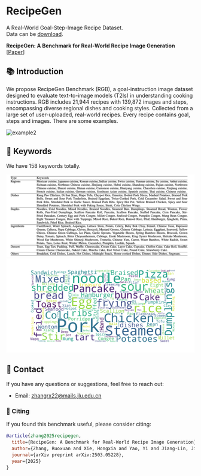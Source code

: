 # RecipeGen
A Real-World Goal-Step-Image Recipe Dataset. <br>
Data can be [download](https://1drv.ms/u/c/3de24ecbad483902/EUx9G_7wy45Mprq0CEqopcwBwOJsT4mCfy981LkUgPwNYQ?e=2ydzOo).

**RecipeGen: A Benchmark for Real-World Recipe Image Generation** [[Paper](https://arxiv.org/abs/2503.05228)] <br>

## 📚 Introduction
We propose RecipeGen Benchmark (RGB), a goal-instruction image dataset designed to evaluate text-to-image models (T2Is) in understanding cooking instructions. RGB includes 21,944 recipes with 139,872 images and steps, encompassing diverse regional dishes and cooking styles. Collected from a large set of user-uploaded, real-world recipes.
Every recipe contains goal, steps and images.
There are some examples.

![example2](images/example2.png)



## 🧪 Keywords
We have 158 keywords totally.

![keywords](images/keyword.png)
![keyword](images/keywords.jpg)


## 📧 Contact
If you have any questions or suggestions, feel free to reach out:

- Email: zhangrx22@mails.jlu.edu.cn
### 📝 Citing

If you found this benchmark useful, please consider citing:

```bibtex
@article{zhang2025recipegen,
  title={RecipeGen: A Benchmark for Real-World Recipe Image Generation},
  author={Zhang, Ruoxuan and Xie, Hongxia and Yao, Yi and Jiang-Lin, Jian-Yu and Wen, Bin and Lo, Ling and Shuai, Hong-Han and Li, Yung-Hui and Cheng, Wen-Huang},
  journal={arXiv preprint arXiv:2503.05228},
  year={2025}
}
```
